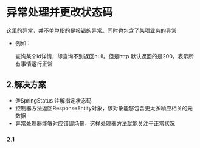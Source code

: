# 异常处理并更改状态码

这里的异常，并不单单指的是报错的异常。同时也包含了某项业务的异常

- 例如：

  查询某个id详情，却查询不到返回null。但是http 默认返回的是200，表示所有事情运行正常

## 2.解决方案

- @SpringStatus 注解指定状态码
- 控制器方法返回ResponseEntity对象，该对象能够包含更太多响应相关的元数据
- 异常处理器能够对应错误场景，这样处理器方法就能关注于正常状况

### 2.1 